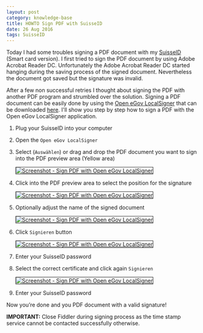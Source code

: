 ```yaml
---
layout: post
category: knowledge-base
title: HOWTO Sign PDF with SuisseID
date: 26 Aug 2016
tags: SuisseID
---
```


Today I had some troubles signing a PDF document with my [SuisseID](http://suisseid.ch) (Smart card version). I first tried to sign the PDF document by using Adobe Acrobat Reader DC. Unfortunately the Adobe Acrobat Reader DC started hanging during the saving process of the signed document. Nevertheless the document got saved but the signature was invalid.

After a few non successful retries I thought about signing the PDF with another PDF program and strumbled over the solution. Signing a PDF document can be easily done by using the [Open eGov LocalSigner](https://www.openegov.admin.ch/egov/de/home/produkte/signieren/localsigner.html) that can be downloaded [here](http://www.e-service.admin.ch/wiki/display/openegovdoc/LocalSigner+Download). I'll show you step by step how to sign a PDF with the Open eGov LocalSigner application.

1. Plug your SuisseID into your computer
1. Open the `Open eGov LocalSigner`
1. Select (`Auswählen`) or drag and drop the PDF document you want to sign into the PDF preview area (Yellow area)
  
	<a href="{{ site.url }}/assets/screenshots/Open-eGov-LocalSigner-1.png" target="_blank">
	  <img src="{{ site.url }}/assets/screenshots/Open-eGov-LocalSigner-1.png" alt="Screenshot - Sign PDF with Open eGov LocalSigner" border="1">
	</a>

1. Click into the PDF preview area to select the position for the signature

	<a href="{{ site.url }}/assets/screenshots/Open-eGov-LocalSigner-2.png" target="_blank">
	  <img src="{{ site.url }}/assets/screenshots/Open-eGov-LocalSigner-2.png" alt="Screenshot - Sign PDF with Open eGov LocalSigner" border="1">
	</a>

1. Optionally adjust the name of the signed document

	<a href="{{ site.url }}/assets/screenshots/Open-eGov-LocalSigner-3.png" target="_blank">
	  <img src="{{ site.url }}/assets/screenshots/Open-eGov-LocalSigner-3.png" alt="Screenshot - Sign PDF with Open eGov LocalSigner" border="1">
	</a>

1. Click `Signieren` button

	<a href="{{ site.url }}/assets/screenshots/Open-eGov-LocalSigner-4.png" target="_blank">
	  <img src="{{ site.url }}/assets/screenshots/Open-eGov-LocalSigner-4.png" alt="Screenshot - Sign PDF with Open eGov LocalSigner" border="1">
	</a>

1. Enter your SuisseID password
1. Select the correct certificate and click again `Signieren`

	<a href="{{ site.url }}/assets/screenshots/Open-eGov-LocalSigner-5.png" target="_blank">
	  <img src="{{ site.url }}/assets/screenshots/Open-eGov-LocalSigner-5.png" alt="Screenshot - Sign PDF with Open eGov LocalSigner" border="1">
	</a>

1. Enter your SuisseID password

Now you’re done and you PDF document with a valid signature!

**IMPORTANT:** Close Fiddler during signing process as the time stamp service cannot be contacted successfully otherwise.
